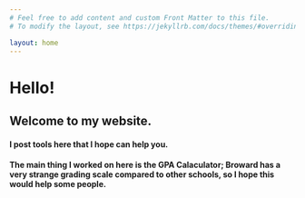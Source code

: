 ```yaml
---
# Feel free to add content and custom Front Matter to this file.
# To modify the layout, see https://jekyllrb.com/docs/themes/#overriding-theme-defaults

layout: home
---
```

<link rel="stylesheet" href="{{ "/assets/main.css, " | prepend: site.baseurl }}" >
<head>
<title>Cypress Bay Broward Highschool high school GPA calculator</title>
<meta name="keywords" content="highschool, High school, gpa, GPA, broward, Broward, Cypress bay, Cypress, Cypress bay highschool, cypress bay high school, cypress bay gpa calculator, gpa calculator, cypress gpa calculator, please give me traffic, gpa calculator cyprses, broward gpa calculator, gpa calculator broward, gpa predictor, gpa predictor cypress">
</head>
<body>
<script type="text/javascript" src="/salaleguas/assets/script.js"></script>
<link rel="stylesheet" type="text/css" href="/assets/main.css" media = "screen,projection"/>
<body>
<h1>Hello!</h1>
<h2>Welcome to my website.</h2>
<h4>
I post tools here that I hope can help you.</h4>
<h4>The main thing I worked on here is the GPA Calaculator; Broward has a very strange grading scale compared to other schools, so I hope this would help some people.</h4>
</body>